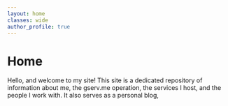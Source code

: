 ```yaml
---
layout: home
classes: wide
author_profile: true
---
```


# Home

Hello, and welcome to my site! This site is a dedicated repository of information about me,
the gserv.me operation, the services I host, and the people I work with. It also serves
as a personal blog, 
